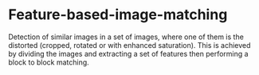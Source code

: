 # Feature-based-image-matching
Detection of similar images in a set of images, where one of them is the distorted (cropped, rotated or with enhanced saturation). This is achieved by dividing the images and extracting a set of features then performing a block to block matching.
